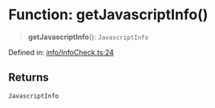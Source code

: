 # Function: getJavascriptInfo()

> **getJavascriptInfo**(): `JavascriptInfo`

Defined in: [info/InfoCheck.ts:24](https://github.com/actuatorjs/actuatorjs/blob/64baddb9a0ce51aa12b7b5f27d1deac02ba881d9/src/info/InfoCheck.ts#L24)

## Returns

`JavascriptInfo`
